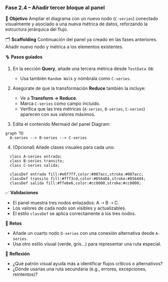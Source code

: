 ### Fase 2.4 – Añadir tercer bloque al panel

🎯 **Objetivo**
Ampliar el diagrama con un nuevo nodo (`C-series`) conectado visualmente y asociado a una nueva métrica de datos, reforzando la estructura jerárquica del flujo.

🗂️ **Scaffolding**
Continuación del panel ya creado en las fases anteriores. Añadir nuevo nodo y métrica a los elementos existentes.

🪜 **Pasos guiados**

1. En la sección **Query**, añade una tercera métrica desde `TestData DB`:

   * Usa también `Random Walk` y nómbrala como `C-series`.

2. Asegúrate de que la transformación **Reduce** también la incluye:

   * Ve a **Transform → Reduce**.
   * Marca `C-series` como campo incluido.
   * Verifica que las tres métricas (`A-series`, `B-series`, `C-series`) aparecen con sus valores máximos.

3. Edita el contenido Mermaid del panel Diagram:

```mermaid
graph TD
  A-series --> B-series --> C-series
```

4. (Opcional) Añade clases visuales para cada uno:

```mermaid
  class A-series entrada;
  class B-series transito;
  class C-series salida;

  classDef entrada fill:#e6f7ff,color:#007acc,stroke:#007acc;
  classDef transito fill:#fff3cd,color:#856404,stroke:#856404;
  classDef salida fill:#ffe6e6,color:#cc0000,stroke:#cc0000;
```

✅ **Validaciones**

* El panel muestra tres nodos enlazados: A ➝ B ➝ C.
* Los valores de cada nodo son visibles y actualizables.
* El estilo `classDef` se aplica correctamente a los tres nodos.

🎯 **Retos**

* Añade un cuarto nodo `D-series` con una conexión alternativa desde `A-series`.
* Usa otro estilo visual (verde, gris...) para representar una ruta especial.

💬 **Reflexión**

* ¿Qué patrón visual ayuda más a identificar flujos críticos o alternativos?
* ¿Dónde usarías una ruta secundaria (e.g., errores, excepciones, reintentos)?